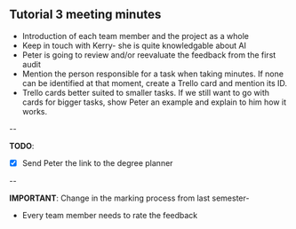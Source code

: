 ## Tutorial 3 meeting minutes

* Introduction of each team member and the project as a whole
* Keep in touch with Kerry- she is quite knowledgable about AI
* Peter is going to review and/or reevaluate the feedback from the first audit
* Mention the person responsible for a task when taking minutes. If none can be identified at that moment, create a Trello card and mention its ID.
* Trello cards better suited to smaller tasks. If we still want to go with cards for bigger tasks, show Peter an example and explain to him how it works.

--

**TODO**:

- [x] Send Peter the link to the degree planner 

--

**IMPORTANT**: Change in the marking process from last semester-

* Every team member needs to rate the feedback
